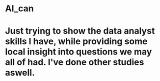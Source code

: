 # AI_can

# Just trying to show the data analyst skills I have, while providing some local insight into questions we may all of had. I've done other studies aswell. 
